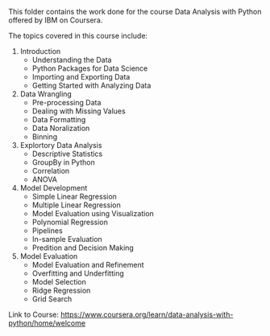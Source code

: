 This folder contains the work done for the course Data Analysis with Python offered by IBM on Coursera.

The topics covered in this course include:
1. Introduction
    * Understanding the Data
    * Python Packages for Data Science
    * Importing and Exporting Data
    * Getting Started with Analyzing Data
2. Data Wrangling
    * Pre-processing Data
    * Dealing with Missing Values
    * Data Formatting
    * Data Noralization
    * Binning
3. Explortory Data Analysis
    * Descriptive Statistics
    * GroupBy in Python
    * Correlation
    * ANOVA
4. Model Development
    * Simple Linear Regression
    * Multiple Linear Regression
    * Model Evaluation using Visualization
    * Polynomial Regression
    * Pipelines
    * In-sample Evaluation
    * Predition and Decision Making
5. Model Evaluation
    * Model Evaluation and Refinement
    * Overfitting and Underfitting
    * Model Selection
    * Ridge Regression
    * Grid Search

Link to Course: https://www.coursera.org/learn/data-analysis-with-python/home/welcome
